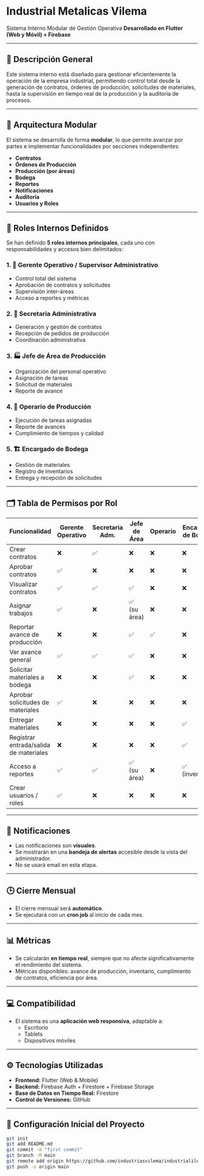 # Industrial Metalicas Vilema

Sistema Interno Modular de Gestión Operativa
**Desarrollado en Flutter (Web y Móvil) + Firebase**

---

## 📌 Descripción General

Este sistema interno está diseñado para gestionar eficientemente la operación de la empresa industrial, permitiendo control total desde la generación de contratos, órdenes de producción, solicitudes de materiales, hasta la supervisión en tiempo real de la producción y la auditoría de procesos.

---

## 🧩 Arquitectura Modular

El sistema se desarrolla de forma **modular**, lo que permite avanzar por partes e implementar funcionalidades por secciones independientes:

- **Contratos**
- **Órdenes de Producción**
- **Producción (por áreas)**
- **Bodega**
- **Reportes**
- **Notificaciones**
- **Auditoría**
- **Usuarios y Roles**

---

## 🔐 Roles Internos Definidos

Se han definido **5 roles internos principales**, cada uno con responsabilidades y accesos bien delimitados:

### 1. 👤 Gerente Operativo / Supervisor Administrativo
- Control total del sistema
- Aprobación de contratos y solicitudes
- Supervisión inter-áreas
- Acceso a reportes y métricas

### 2. 🧾 Secretaria Administrativa
- Generación y gestión de contratos
- Recepción de pedidos de producción
- Coordinación administrativa

### 3. 🏭 Jefe de Área de Producción
- Organización del personal operativo
- Asignación de tareas
- Solicitud de materiales
- Reporte de avance

### 4. 🔧 Operario de Producción
- Ejecución de tareas asignadas
- Reporte de avances
- Cumplimiento de tiempos y calidad

### 5. 🏗️ Encargado de Bodega
- Gestión de materiales
- Registro de inventarios
- Entrega y recepción de solicitudes

---

## 🗂️ Tabla de Permisos por Rol

| Funcionalidad                          | Gerente Operativo | Secretaria Adm. | Jefe de Área | Operario | Encargado de Bodega |
|---------------------------------------|-------------------|-----------------|--------------|----------|----------------------|
| Crear contratos                       | ❌                | ✅              | ❌           | ❌       | ❌                   |
| Aprobar contratos                     | ✅                | ❌              | ❌           | ❌       | ❌                   |
| Visualizar contratos                  | ✅                | ✅              | ✅           | ❌       | ❌                   |
| Asignar trabajos                      | ✅                | ❌              | ✅ (su área) | ❌       | ❌                   |
| Reportar avance de producción         | ❌                | ❌              | ✅           | ✅       | ❌                   |
| Ver avance general                    | ✅                | ✅              | ✅           | ❌       | ❌                   |
| Solicitar materiales a bodega        | ❌                | ❌              | ✅           | ❌       | ❌                   |
| Aprobar solicitudes de materiales     | ✅                | ❌              | ❌           | ❌       | ❌                   |
| Entregar materiales                   | ❌                | ❌              | ❌           | ❌       | ✅                   |
| Registrar entrada/salida de materiales| ❌                | ❌              | ❌           | ❌       | ✅                   |
| Acceso a reportes                     | ✅                | ✅              | ✅ (su área) | ❌       | ✅ (inventario)      |
| Crear usuarios / roles                | ✅                | ❌              | ❌           | ❌       | ❌                   |

---

## 🔔 Notificaciones

- Las notificaciones son **visuales**.
- Se mostrarán en una **bandeja de alertas** accesible desde la vista del administrador.
- No se usará email en esta etapa.

---

## 🕒 Cierre Mensual

- El cierre mensual será **automático**.
- Se ejecutará con un **cron job** al inicio de cada mes.

---

## 📊 Métricas

- Se calcularán **en tiempo real**, siempre que no afecte significativamente el rendimiento del sistema.
- Métricas disponibles: avance de producción, inventario, cumplimiento de contratos, eficiencia por área.

---

## 💻 Compatibilidad

- El sistema es una **aplicación web responsiva**, adaptable a:
  - Escritorio
  - Tablets
  - Dispositivos móviles

---

## ⚙️ Tecnologías Utilizadas

- **Frontend:** Flutter (Web & Mobile)
- **Backend:** Firebase Auth + Firestore + Firebase Storage
- **Base de Datos en Tiempo Real:** Firestore
- **Control de Versiones:** GitHub

---

## 🚀 Configuración Inicial del Proyecto

```bash
git init
git add README.md
git commit -m "first commit"
git branch -M main
git remote add origin https://github.com/industriasvilema/industrialilemaRepo.git
git push -u origin main
